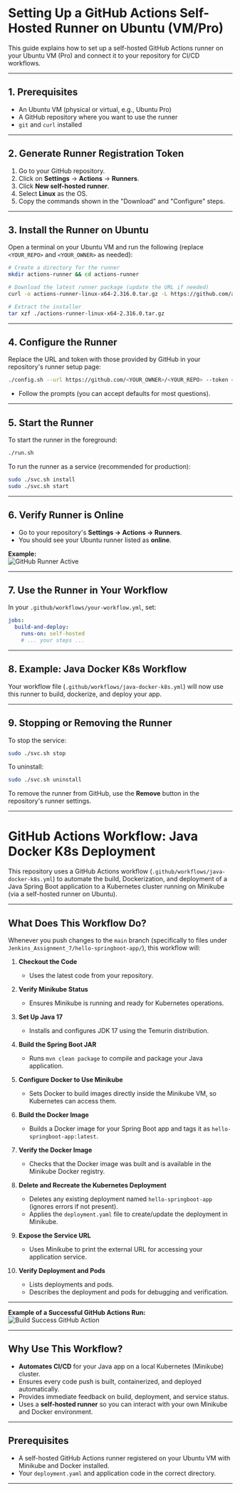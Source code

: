# Setting Up a GitHub Actions Self-Hosted Runner on Ubuntu (VM/Pro)

This guide explains how to set up a self-hosted GitHub Actions runner on your Ubuntu VM (Pro) and connect it to your repository for CI/CD workflows.

---

## 1. Prerequisites

- An Ubuntu VM (physical or virtual, e.g., Ubuntu Pro)
- A GitHub repository where you want to use the runner
- `git` and `curl` installed

---

## 2. Generate Runner Registration Token

1. Go to your GitHub repository.
2. Click on **Settings** → **Actions** → **Runners**.
3. Click **New self-hosted runner**.
4. Select **Linux** as the OS.
5. Copy the commands shown in the "Download" and "Configure" steps.

---

## 3. Install the Runner on Ubuntu

Open a terminal on your Ubuntu VM and run the following (replace `<YOUR_REPO>` and `<YOUR_OWNER>` as needed):

```sh
# Create a directory for the runner
mkdir actions-runner && cd actions-runner

# Download the latest runner package (update the URL if needed)
curl -o actions-runner-linux-x64-2.316.0.tar.gz -L https://github.com/actions/runner/releases/download/v2.316.0/actions-runner-linux-x64-2.316.0.tar.gz

# Extract the installer
tar xzf ./actions-runner-linux-x64-2.316.0.tar.gz
```

---

## 4. Configure the Runner

Replace the URL and token with those provided by GitHub in your repository's runner setup page:

```sh
./config.sh --url https://github.com/<YOUR_OWNER>/<YOUR_REPO> --token <YOUR_TOKEN>
```

- Follow the prompts (you can accept defaults for most questions).

---

## 5. Start the Runner

To start the runner in the foreground:

```sh
./run.sh
```

To run the runner as a service (recommended for production): 

```sh
sudo ./svc.sh install
sudo ./svc.sh start
```

---

## 6. Verify Runner is Online

- Go to your repository's **Settings → Actions → Runners**.
- You should see your Ubuntu runner listed as **online**.

**Example:**  
![GitHub Runner Active](Images/Github_runner_active.png)

---

## 7. Use the Runner in Your Workflow

In your `.github/workflows/your-workflow.yml`, set:

```yaml
jobs:
  build-and-deploy:
    runs-on: self-hosted
    # ... your steps ...
```

---

## 8. Example: Java Docker K8s Workflow

Your workflow file (`.github/workflows/java-docker-k8s.yml`) will now use this runner to build, dockerize, and deploy your app.

---

## 9. Stopping or Removing the Runner

To stop the service:

```sh
sudo ./svc.sh stop
```

To uninstall:

```sh
sudo ./svc.sh uninstall
```

To remove the runner from GitHub, use the **Remove** button in the repository's runner settings.

---

# GitHub Actions Workflow: Java Docker K8s Deployment

This repository uses a GitHub Actions workflow (`.github/workflows/java-docker-k8s.yml`) to automate the build, Dockerization, and deployment of a Java Spring Boot application to a Kubernetes cluster running on Minikube (via a self-hosted runner on Ubuntu).

---

## What Does This Workflow Do?

Whenever you push changes to the `main` branch (specifically to files under `Jenkins_Assignment_7/hello-springboot-app/`), this workflow will:

1. **Checkout the Code**
   - Uses the latest code from your repository.

2. **Verify Minikube Status**
   - Ensures Minikube is running and ready for Kubernetes operations.

3. **Set Up Java 17**
   - Installs and configures JDK 17 using the Temurin distribution.

4. **Build the Spring Boot JAR**
   - Runs `mvn clean package` to compile and package your Java application.

5. **Configure Docker to Use Minikube**
   - Sets Docker to build images directly inside the Minikube VM, so Kubernetes can access them.

6. **Build the Docker Image**
   - Builds a Docker image for your Spring Boot app and tags it as `hello-springboot-app:latest`.

7. **Verify the Docker Image**
   - Checks that the Docker image was built and is available in the Minikube Docker registry.

8. **Delete and Recreate the Kubernetes Deployment**
   - Deletes any existing deployment named `hello-springboot-app` (ignores errors if not present).
   - Applies the `deployment.yaml` file to create/update the deployment in Minikube.

9. **Expose the Service URL**
   - Uses Minikube to print the external URL for accessing your application service.

10. **Verify Deployment and Pods**
    - Lists deployments and pods.
    - Describes the deployment and pods for debugging and verification.

---

**Example of a Successful GitHub Actions Run:**  
![Build Success GitHub Action](Images/build_success_gitAction.png)

---

## Why Use This Workflow?

- **Automates CI/CD** for your Java app on a local Kubernetes (Minikube) cluster.
- Ensures every code push is built, containerized, and deployed automatically.
- Provides immediate feedback on build, deployment, and service status.
- Uses a **self-hosted runner** so you can interact with your own Minikube and Docker environment.

---

## Prerequisites

- A self-hosted GitHub Actions runner registered on your Ubuntu VM with Minikube and Docker installed.
- Your `deployment.yaml` and application code in the correct directory.

---